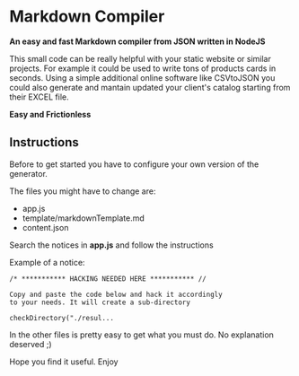 # Markdown Compiler
**An easy and fast Markdown compiler from JSON written in NodeJS**

This small code can be really helpful with your static website or similar projects. For example it could be used to write tons of products cards in seconds. Using a simple additional online software like CSVtoJSON you could also generate and mantain updated your client's catalog starting from their EXCEL file.

**Easy and Frictionless**

## Instructions
Before to get started you have to configure your own version of the generator.

The files you might have to change are:

- app.js
- template/markdownTemplate.md
- content.json

Search the notices in **app.js** and follow the instructions

Example of a notice:
```shell
/* *********** HACKING NEEDED HERE *********** //

Copy and paste the code below and hack it accordingly
to your needs. It will create a sub-directory

checkDirectory("./resul...
```

In the other files is pretty easy to get what you must do. No explanation deserved ;)

Hope you find it useful. Enjoy

